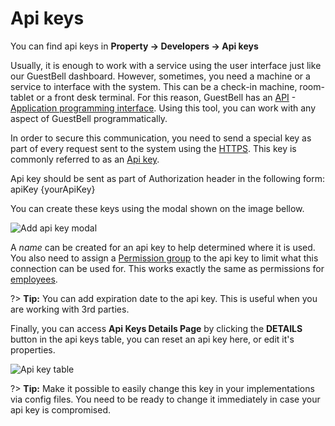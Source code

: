 # Api keys

You can find api keys in **Property -> Developers -> Api keys**

Usually, it is enough to work with a service using the user interface just like our GuestBell dashboard. However, sometimes, you need a machine or a service to interface with the system. This can be a check-in machine, room-tablet or a front desk terminal. For this reason, GuestBell has an [API](https://api.guestbell.com) - [Application programming interface](https://en.wikipedia.org/wiki/Application_programming_interface). Using this tool, you can work with any aspect of GuestBell programmatically.

In order to secure this communication, you need to send a special key as part of every request sent to the system using the [HTTPS](https://en.wikipedia.org/wiki/HTTPS). This key is commonly referred to as an [Api key](https://en.wikipedia.org/wiki/Application_programming_interface_key).

Api key should be sent as part of Authorization header in the following form:
apiKey {yourApiKey}

You can create these keys using the modal shown on the image bellow.

![Add api key modal](https://static.guestbell.com/img/docs/api-keys/modal.jpg)

A _name_ can be created for an api key to help determined where it is used. You also need to assign a [Permission group](permissions.md) to the api key to limit what this connection can be used for. This works exactly the same as permissions for [employees](staff.md).

?> **Tip:** You can add expiration date to the api key. This is useful when you are working with 3rd parties.

Finally, you can access **Api Keys Details Page** by clicking the **DETAILS** button in the api keys table, you can reset an api key here, or edit it's properties.

![Api key table](https://static.guestbell.com/img/docs/api-keys/table.jpg)

?> **Tip:** Make it possible to easily change this key in your implementations via config files. You need to be ready to change it immediately in case your api key is compromised.
